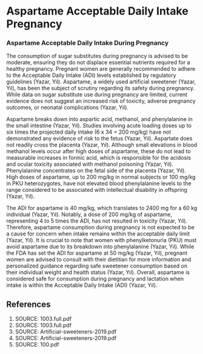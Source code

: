 # Aspartame Acceptable Daily Intake Pregnancy

### Aspartame Acceptable Daily Intake During Pregnancy

The consumption of sugar substitutes during pregnancy is advised to be moderate, ensuring they do not displace essential nutrients required for a healthy pregnancy. Pregnant women are generally recommended to adhere to the Acceptable Daily Intake (ADI) levels established by regulatory guidelines (Yazar, Yıl). Aspartame, a widely used artificial sweetener (Yazar, Yıl), has been the subject of scrutiny regarding its safety during pregnancy. While data on sugar substitute use during pregnancy are limited, current evidence does not suggest an increased risk of toxicity, adverse pregnancy outcomes, or neonatal complications (Yazar, Yıl).

Aspartame breaks down into aspartic acid, methanol, and phenylalanine in the small intestine (Yazar, Yıl). Studies involving acute loading doses up to six times the projected daily intake (6 x 34 = 200 mg/kg) have not demonstrated any evidence of risk to the fetus (Yazar, Yıl). Aspartate does not readily cross the placenta (Yazar, Yıl). Although small elevations in blood methanol levels occur after high doses of aspartame, these do not lead to measurable increases in formic acid, which is responsible for the acidosis and ocular toxicity associated with methanol poisoning (Yazar, Yıl). Phenylalanine concentrates on the fetal side of the placenta (Yazar, Yıl). High doses of aspartame, up to 200 mg/kg in normal subjects or 100 mg/kg in PKU heterozygotes, have not elevated blood phenylalanine levels to the range considered to be associated with intellectual disability in offspring (Yazar, Yıl).

The ADI for aspartame is 40 mg/kg, which translates to 2400 mg for a 60 kg individual (Yazar, Yıl). Notably, a dose of 200 mg/kg of aspartame, representing 4 to 5 times the ADI, has not resulted in toxicity (Yazar, Yıl). Therefore, aspartame consumption during pregnancy is not expected to be a cause for concern when intake remains within the acceptable daily limit (Yazar, Yıl). It is crucial to note that women with phenylketonuria (PKU) must avoid aspartame due to its breakdown into phenylalanine (Yazar, Yıl). While the FDA has set the ADI for aspartame at 50 mg/kg (Yazar, Yıl), pregnant women are advised to consult with their dietitian for more information and personalized guidance regarding safe sweetener consumption based on their individual weight and health status (Yazar, Yıl). Overall, aspartame is considered safe for consumption during pregnancy and lactation when intake is within the Acceptable Daily Intake (ADI) (Yazar, Yıl).


## References

1. SOURCE: 1003.full.pdf
2. SOURCE: 1003.full.pdf
3. SOURCE: Artificial-sweeteners-2019.pdf
4. SOURCE: Artificial-sweeteners-2019.pdf
5. SOURCE: 100.pdf
